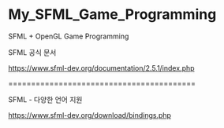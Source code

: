 # My_SFML_Game_Programming
SFML + OpenGL Game Programming

SFML 공식 문서

https://www.sfml-dev.org/documentation/2.5.1/index.php

=========================================

SFML - 다양한 언어 지원

https://www.sfml-dev.org/download/bindings.php
